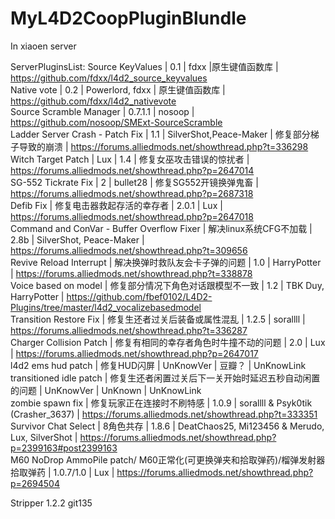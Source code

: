 # MyL4D2CoopPluginBlundle
In xiaoen server

ServerPluginsList:
Source KeyValues | 0.1 | fdxx  |原生键值函数库 | https://github.com/fdxx/l4d2_source_keyvalues  
Native vote | 0.2 | Powerlord, fdxx | 原生键值函数库 | https://github.com/fdxx/l4d2_nativevote  
Source Scramble Manager | 0.7.1.1 | nosoop | https://github.com/nosoop/SMExt-SourceScramble  
Ladder Server Crash - Patch Fix | 1.1 | SilverShot,Peace-Maker | 修复部分梯子导致的崩溃 | https://forums.alliedmods.net/showthread.php?t=336298  
Witch Target Patch | Lux | 1.4 | 修复女巫攻击错误的惊扰者 | https://forums.alliedmods.net/showthread.php?p=2647014  
SG-552 Tickrate Fix | 2 | bullet28 | 修复SG552开镜换弹鬼畜 | https://forums.alliedmods.net/showthread.php?p=2687318  
Defib Fix | 修复电击器救起存活的幸存者 | 2.0.1 | Lux | https://forums.alliedmods.net/showthread.php?p=2647018  
Command and ConVar - Buffer Overflow Fixer | 解决linux系统CFG不加载 | 2.8b | SilverShot, Peace-Maker | https://forums.alliedmods.net/showthread.php?t=309656  
Revive Reload Interrupt | 解决换弹时救队友会卡子弹的问题 | 1.0 | HarryPotter | https://forums.alliedmods.net/showthread.php?t=338878  
Voice based on model | 修复部分情况下角色对话跟模型不一致 | 1.2 | TBK Duy, HarryPotter | https://github.com/fbef0102/L4D2-Plugins/tree/master/l4d2_vocalizebasedmodel  
Transition Restore Fix | 修复生还者过关后装备或属性混乱 | 1.2.5 | sorallll | https://forums.alliedmods.net/showthread.php?t=336287  
Charger Collision Patch | 修复有相同的幸存者角色时牛撞不动的问题 | 2.0 | Lux | https://forums.alliedmods.net/showthread.php?p=2647017  
l4d2 ems hud patch | 修复HUD闪屏 | UnKnowVer | 豆瓣？ | UnKnowLink  
transitioned idle patch | 修复生还者闲置过关后下一关开始时延迟五秒自动闲置的问题 | UnKnowVer | UnKnown | UnKnowLink  
zombie spawn fix | 修复玩家正在连接时不刷特感 | 1.0.9 | sorallll & Psyk0tik (Crasher_3637) | https://forums.alliedmods.net/showthread.php?t=333351  
Survivor Chat Select | 8角色共存 | 1.8.6 | DeatChaos25, Mi123456 & Merudo, Lux, SilverShot | https://forums.alliedmods.net/showthread.php?p=2399163#post2399163  
M60 NoDrop AmmoPile patch/ M60正常化(可更换弹夹和拾取弹药)/榴弹发射器拾取弹药 | 1.0.7/1.0 | Lux | https://forums.alliedmods.net/showthread.php?p=2694504  

Stripper 1.2.2 git135 